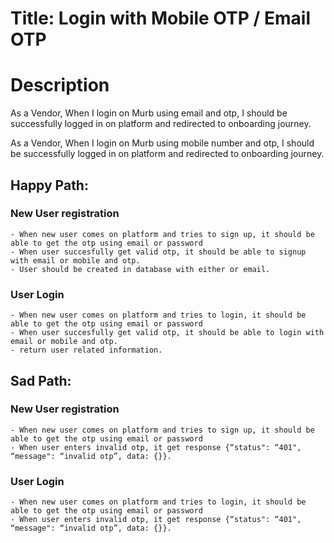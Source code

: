 # Title: Login with Mobile OTP / Email OTP

# Description
As a Vendor, When I login on Murb using email and otp, I should be successfully logged in on platform and redirected to onboarding journey.

As a Vendor, When I login on Murb using mobile number and otp, I should be successfully logged in on platform and redirected to onboarding journey.

## Happy Path:

### New User registration
    - When new user comes on platform and tries to sign up, it should be able to get the otp using email or password
    - When user succesfully get valid otp, it should be able to signup with email or mobile and otp. 
    - User should be created in database with either or email.

### User Login
    - When new user comes on platform and tries to login, it should be able to get the otp using email or password
    - When user succesfully get valid otp, it should be able to login with email or mobile and otp. 
    - return user related information.

## Sad Path:

### New User registration
    - When new user comes on platform and tries to sign up, it should be able to get the otp using email or password
    - When user enters invalid otp, it get response {“status": “401", “message": “invalid otp”, data: {}}. 

### User Login
    - When new user comes on platform and tries to login, it should be able to get the otp using email or password
    - When user enters invalid otp, it get response {“status": “401", “message": “invalid otp”, data: {}}.